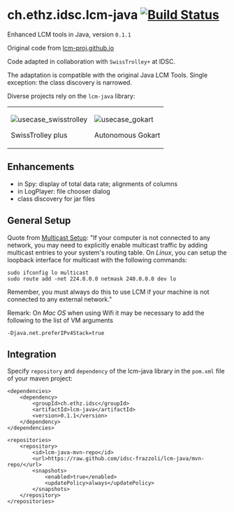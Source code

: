 # ch.ethz.idsc.lcm-java <a href="https://travis-ci.org/idsc-frazzoli/jlcm"><img src="https://travis-ci.org/idsc-frazzoli/lcm-java.svg?branch=master" alt="Build Status"></a>

Enhanced LCM tools in Java, version `0.1.1`

Original code from [lcm-proj.github.io](https://lcm-proj.github.io/)

Code adapted in collaboration with `SwissTrolley+` at IDSC.

The adaptation is compatible with the original Java LCM Tools.
Single exception: the class discovery is narrowed.

Diverse projects rely on the `lcm-java` library:

<table>
<tr>
<td>

![usecase_swisstrolley](https://user-images.githubusercontent.com/4012178/35968228-88547e90-0cc3-11e8-978d-4f822515156f.png)

SwissTrolley plus

<td>

![usecase_gokart](https://user-images.githubusercontent.com/4012178/35968269-a92a3b46-0cc3-11e8-8d5e-1276762cdc36.png)

Autonomous Gokart

</tr>
</table>

## Enhancements

* in Spy: display of total data rate; alignments of columns
* in LogPlayer: file chooser dialog
* class discovery for jar files

## General Setup

Quote from [Multicast Setup](https://lcm-proj.github.io/multicast_setup.html):
"If your computer is not connected to any network, you may need to explicitly enable multicast traffic by adding multicast entries to your system's routing table. On *Linux*, you can setup the loopback interface for multicast with the following commands:

    sudo ifconfig lo multicast
    sudo route add -net 224.0.0.0 netmask 240.0.0.0 dev lo

Remember, you must always do this to use LCM if your machine is not connected to any external network."

Remark: On *Mac OS* when using Wifi it may be necessary to add the following to the list of VM arguments

    -Djava.net.preferIPv4Stack=true

## Integration

Specify `repository` and `dependency` of the lcm-java library in the `pom.xml` file of your maven project:

    <dependencies>
        <dependency>
            <groupId>ch.ethz.idsc</groupId>
            <artifactId>lcm-java</artifactId>
            <version>0.1.1</version>
        </dependency>
    </dependencies>

    <repositories>
        <repository>
            <id>lcm-java-mvn-repo</id>
            <url>https://raw.github.com/idsc-frazzoli/lcm-java/mvn-repo/</url>
            <snapshots>
                <enabled>true</enabled>
                <updatePolicy>always</updatePolicy>
            </snapshots>
        </repository>
    </repositories>
